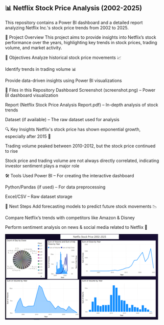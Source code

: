 

<h2>📊 Netflix Stock Price Analysis (2002-2025)</h2>
This repository contains a Power BI dashboard and a detailed report analyzing Netflix Inc.'s stock price trends from 2002 to 2025.

📌 Project Overview
This project aims to provide insights into Netflix’s stock performance over the years, highlighting key trends in stock prices, trading volume, and market activity.

🎯 Objectives
Analyze historical stock price movements 📈

Identify trends in trading volume 📊

Provide data-driven insights using Power BI visualizations

📂 Files in this Repository
Dashboard Screenshot (screenshot.png) – Power BI dashboard visualization

Report (Netflix Stock Price Analysis Report.pdf) – In-depth analysis of stock trends

Dataset (if available) – The raw dataset used for analysis

🔍 Key Insights
Netflix's stock price has shown exponential growth, especially after 2015 🚀

Trading volume peaked between 2010-2012, but the stock price continued to rise

Stock price and trading volume are not always directly correlated, indicating investor sentiment plays a major role

🛠️ Tools Used
Power BI – For creating the interactive dashboard

Python/Pandas (if used) – For data preprocessing

Excel/CSV – Raw dataset storage

📢 Next Steps
Add forecasting models to predict future stock movements 📉

Compare Netflix’s trends with competitors like Amazon & Disney

Perform sentiment analysis on news & social media related to Netflix 📢


<img width="960" alt="Screenshot 2023-11-08 164826" src="https://github.com/Nishuyeole12/Netflix-Stock-Analysis/blob/main/Screenshot%202025-03-24%20205901.png">

